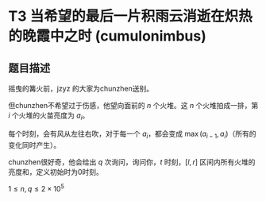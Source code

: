 # T3 当希望的最后一片积雨云消逝在炽热的晚霞中之时 (cumulonimbus)

## 题目描述

摇曳的篝火前，jzyz 的大家为chunzhen送别。

但chunzhen不希望过于伤感，他望向面前的 $n$ 个火堆。这 $n$ 个火堆拍成一排，第 $i$ 个火堆的火苗亮度为 $a_i$。

每个时刻，会有风从左往右吹，对于每一个 $a_i$，都会变成 $\max(a_{i - 1}, a_i)$（所有的变化同时产生）。

chunzhen很好奇，他会给出 $q$ 次询问，询问你，$t$ 时刻，$[l, r]$ 区间内所有火堆的亮度和，定义初始时为0时刻。

$1\leq n, q\leq 2\times 10^5$

